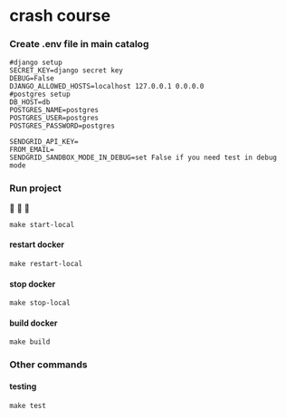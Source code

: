 # crash course

### Create .env file in main catalog
```
#django setup
SECRET_KEY=django secret key
DEBUG=False
DJANGO_ALLOWED_HOSTS=localhost 127.0.0.1 0.0.0.0
#postgres setup
DB_HOST=db
POSTGRES_NAME=postgres
POSTGRES_USER=postgres
POSTGRES_PASSWORD=postgres

SENDGRID_API_KEY=
FROM_EMAIL=
SENDGRID_SANDBOX_MODE_IN_DEBUG=set False if you need test in debug mode

```
### Run project
:whale: :whale2: :whale:
```
make start-local
```

#### restart docker
`make restart-local`
#### stop docker
`make stop-local`
#### build docker
`make build`

### Other commands
#### testing
`make test`
